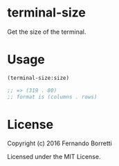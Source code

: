 # terminal-size

Get the size of the terminal.

# Usage

```lisp
(terminal-size:size)

;; => (319 . 80)
;; format is (columns . rows)
```

# License

Copyright (c) 2016 Fernando Borretti

Licensed under the MIT License.
